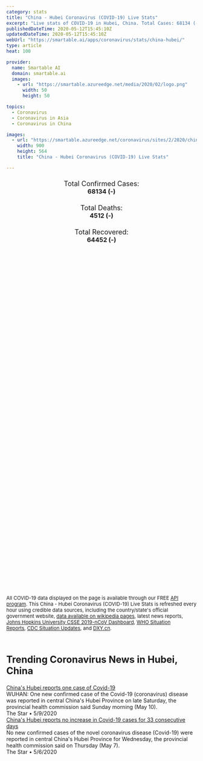 ```yaml
---
category: stats
title: "China - Hubei Coronavirus (COVID-19) Live Stats"
excerpt: "Live stats of COVID-19 in Hubei, China. Total Cases: 68134 (-), Deaths: 4512 (-), Recoveries: 64452(-)."
publishedDateTime: 2020-05-12T15:45:10Z
updatedDateTime: 2020-05-12T15:45:10Z
webUrl: "https://smartable.ai/apps/coronavirus/stats/china-hubei/"
type: article
heat: 100

provider:
  name: Smartable AI
  domain: smartable.ai
  images:
    - url: "https://smartable.azureedge.net/media/2020/02/logo.png"
      width: 50
      height: 50

topics:
  - Coronavirus
  - Coronavirus in Asia
  - Coronavirus in China

images:
  - url: "https://smartable.azureedge.net/coronavirus/sites/2/2020/china-hubei.jpg"
    width: 900
    height: 564
    title: "China - Hubei Coronavirus (COVID-19) Live Stats"

---
```

<div class="total-stats" style="text-align: center;">
    <h3>
	    <div style="font-size: 18px; font-weight: 400;">Total Confirmed Cases:</div>
	    68134 (-)
    </h3>
    <h3>
	    <div style="font-size: 18px; font-weight: 400;">Total Deaths:</div>
	    4512 (-)
    </h3>
    <h3>
	    <div style="font-size: 18px; font-weight: 400;">Total Recovered:</div>
	    64452 (-)
    </h3>
</div>

<script type="text/javascript" src="https://www.gstatic.com/charts/loader.js"></script>

<div id="time_series_chart" style="width: 100%; height: 400px;"></div>
<script type="text/javascript">
  google.charts.load('current', {'packages':['corechart']});
  google.charts.setOnLoadCallback(drawChart);
  function drawChart() {
    var data = google.visualization.arrayToDataTable([
      ['Date', 'Total Cases', 'Total Deaths', 'Total Recovered'],
      ['1/22/2020', 444, 17, 28],['1/23/2020', 444, 17, 28],['1/24/2020', 549, 24, 31],['1/25/2020', 761, 40, 32],['1/26/2020', 1058, 52, 42],['1/27/2020', 1423, 76, 45],['1/28/2020', 3554, 125, 80],['1/29/2020', 3554, 125, 88],['1/30/2020', 4903, 162, 90],['1/31/2020', 5806, 204, 141],['2/1/2020', 7153, 249, 168],['2/2/2020', 11177, 350, 295],['2/3/2020', 13522, 414, 386],['2/4/2020', 16678, 479, 522],['2/5/2020', 19665, 549, 633],['2/6/2020', 22112, 618, 817],['2/7/2020', 24953, 699, 1115],['2/8/2020', 27100, 780, 1439],['2/9/2020', 29631, 871, 1795],['2/10/2020', 31728, 974, 2222],['2/11/2020', 33366, 1068, 2639],['2/12/2020', 33366, 1068, 2686],['2/13/2020', 48206, 1310, 3459],['2/14/2020', 54406, 1457, 4774],['2/15/2020', 56249, 1596, 5623],['2/16/2020', 58182, 1696, 6639],['2/17/2020', 59989, 1789, 7862],['2/18/2020', 61682, 1921, 9128],['2/19/2020', 62031, 2029, 10337],['2/20/2020', 62442, 2144, 11788],['2/21/2020', 62662, 2144, 11881],['2/22/2020', 64084, 2346, 15299],['2/23/2020', 64084, 2346, 15343],['2/24/2020', 64287, 2495, 16748],['2/25/2020', 64786, 2563, 18971],['2/26/2020', 65187, 2615, 20969],['2/27/2020', 65596, 2641, 23383],['2/28/2020', 65914, 2682, 26403],['2/29/2020', 66337, 2727, 28993],['3/1/2020', 66907, 2761, 31536],['3/2/2020', 67103, 2803, 33934],['3/3/2020', 67217, 2835, 36208],['3/4/2020', 67332, 2871, 38557],['3/5/2020', 67466, 2902, 40592],['3/6/2020', 67592, 2931, 42033],['3/7/2020', 67666, 2959, 43500],['3/8/2020', 67707, 2986, 45235],['3/9/2020', 67743, 3008, 46488],['3/10/2020', 67760, 3024, 47743],['3/11/2020', 67773, 3046, 49134],['3/12/2020', 67781, 3056, 50318],['3/13/2020', 67790, 3075, 52943],['3/14/2020', 67794, 3085, 54278],['3/15/2020', 67798, 3099, 55094],['3/16/2020', 67799, 3111, 55987],['3/17/2020', 67800, 3122, 56886],['3/18/2020', 67800, 3130, 57678],['3/19/2020', 67800, 3132, 58381],['3/20/2020', 67800, 3139, 58943],['3/21/2020', 67800, 3144, 59432],['3/22/2020', 67800, 3153, 59879],['3/23/2020', 67800, 3153, 59882],['3/24/2020', 67801, 3160, 60324],['3/25/2020', 67801, 3169, 61201],['3/26/2020', 67801, 3169, 61201],['3/27/2020', 67801, 3177, 62098],['3/28/2020', 67801, 3182, 62565],['3/29/2020', 67801, 3186, 62882],['3/30/2020', 67801, 3187, 63153],['3/31/2020', 67801, 3187, 63153],['4/1/2020', 67802, 3193, 63326],['4/2/2020', 67802, 3193, 63326],['4/3/2020', 67802, 3193, 63326],['4/4/2020', 67802, 3193, 63326],['4/5/2020', 67802, 3193, 63326],['4/6/2020', 67802, 3193, 63326],['4/7/2020', 67802, 3193, 63326],['4/8/2020', 67802, 3193, 63326],['4/9/2020', 67802, 3193, 63326],['4/10/2020', 67803, 3219, 64264],['4/11/2020', 67803, 3219, 64281],['4/12/2020', 67803, 3219, 64281],['4/13/2020', 67803, 3221, 64363],['4/14/2020', 67803, 3222, 64402],['4/15/2020', 67803, 3222, 64435],['4/16/2020', 68128, 4512, 64452],['4/17/2020', 68128, 4512, 64452],['4/18/2020', 68128, 4512, 64452],['4/19/2020', 68128, 4512, 64452],['4/20/2020', 68128, 4512, 64452],['4/21/2020', 68128, 4512, 64452],['4/22/2020', 68128, 4512, 64452],['4/23/2020', 68128, 4512, 64452],['4/24/2020', 68128, 4512, 64452],['4/25/2020', 68128, 4512, 64452],['4/26/2020', 68128, 4512, 64452],['4/27/2020', 68128, 4512, 64452],['4/28/2020', 68128, 4512, 64452],['4/29/2020', 68128, 4512, 64452],['4/30/2020', 68128, 4512, 64452],['5/1/2020', 68128, 4512, 64452],['5/2/2020', 68128, 4512, 64452],['5/3/2020', 68128, 4512, 64452],['5/4/2020', 68128, 4512, 64452],['5/5/2020', 68128, 4512, 64452],['5/6/2020', 68128, 4512, 64452],['5/7/2020', 68128, 4512, 64452],['5/8/2020', 68128, 4512, 64452],['5/9/2020', 68129, 4512, 64452],['5/10/2020', 68134, 4512, 64452],['5/11/2020', 68134, 4512, 64452],['5/12/2020', 68134, 4512, 64452],
    ]);
    var options = {
      curveType: 'none',
      chartArea: {'width': '80%', 'height': '80%'},
      legend: { position: 'top' },
      lineWidth: 5,
      colors: ['#f60109', '#444444', '#81B71F']
    };
    var chart = new google.visualization.LineChart(document.getElementById('time_series_chart'));
    chart.draw(data, options);
  }
</script>

<div id="geo_chart" style="width: 100%; height: 500px;"></div>
<script type="text/javascript">
  google.charts.load('current', {
    'packages':['geochart'],
    'mapsApiKey': 'AIzaSyDk1HhVhLaveyKrUhhHZ5YwzIpEcbdal6U'
  });
  google.charts.setOnLoadCallback(drawRegionsMap);
  function drawRegionsMap() {
    var data = google.visualization.arrayToDataTable([
      ['Location', 'Total Cases', 'Total Deaths'],
      ["Hubei Sheng", 68134, 4512]
    ]);
    var options = {
      backgroundColor: {fill:'transparent',stroke:'#FFF' ,strokeWidth:0 }, 
      region: 'CN',
      resolution: 'provinces', 
      legend: 'none',
      colorAxis: {
          colors: ['#FFE2E2', '#f60109']
      }
    };
    var chart = new google.visualization.GeoChart(document.getElementById('geo_chart'));
    chart.draw(data, options);
  };
</script>



<span style="font-size: 13px">All COVID-19 data displayed on the page is available through our FREE <a href="https://developer.smartable.ai">API program</a>. This China - Hubei Coronavirus (COVID-19) Live Stats is refreshed every hour using credible data sources, including the country/state's official government website, <a href="https://en.wikipedia.org/wiki/2019%E2%80%9320_coronavirus_pandemic" target="_blank">data available on wikipedia pages</a>, latest news reports, <a href="https://systems.jhu.edu/research/public-health/ncov/" target="_blank">Johns Hopkins University CSSE 2019-nCoV Dashboard</a>, <a href="https://www.who.int/emergencies/diseases/novel-coronavirus-2019/situation-reports" target="_blank">WHO Situation Reports</a>, <a href="https://www.cdc.gov/coronavirus/2019-ncov/index.html" target="_blank">CDC Situation Updates</a>, and <a href="https://ncov.dxy.cn/ncovh5/view/pneumonia" target="_blank">DXY.cn</a>.</span>


<h2 id="news" class="center" style="margin-top: 60px; font-size: 25px;">Trending Coronavirus News in Hubei, China</h2>
<div class="row">
<div class="col-md-6 col-sm-12">
  <div class="content-card">
	<a href="https://www.thestar.com.my/news/regional/2020/05/10/china039s-hubei-reports-one-case-of-covid-19"><div class="card-image" style="background-image: url(https://apicms.thestar.com.my/uploads/images/2020/05/10/675838.jpg)"></div></a>
	<div class="content">
		<div class="card-title"><a href="https://www.thestar.com.my/news/regional/2020/05/10/china039s-hubei-reports-one-case-of-covid-19">China's Hubei reports one case of Covid-19</a></div>
		<div class="card-excerpt">WUHAN: One new confirmed case of the Covid-19 (coronavirus) disease was reported in central China's Hubei Province on late Saturday, the provincial health commission said Sunday morning (May 10).</div>
		<div class="card-meta">
			<span class="card-provider">The Star</span> • <span class="card-date">5/9/2020</span>
		</div>
	</div>
  </div>
</div>
<div class="col-md-6 col-sm-12">
  <div class="content-card">
	<a href="https://www.thestar.com.my/news/regional/2020/05/07/china039s-hubei-reports-no-increase-in-covid-19-cases-for-33-consecutive-days"><div class="card-image" style="background-image: url(https://apicms.thestar.com.my/uploads/images/2020/05/07/671920.jpg)"></div></a>
	<div class="content">
		<div class="card-title"><a href="https://www.thestar.com.my/news/regional/2020/05/07/china039s-hubei-reports-no-increase-in-covid-19-cases-for-33-consecutive-days">China's Hubei reports no increase in Covid-19 cases for 33 consecutive days</a></div>
		<div class="card-excerpt">No new confirmed cases of the novel coronavirus disease (Covid-19) were reported in central China's Hubei Province for Wednesday, the provincial health commission said on Thursday (May 7).</div>
		<div class="card-meta">
			<span class="card-provider">The Star</span> • <span class="card-date">5/6/2020</span>
		</div>
	</div>
  </div>
</div>

</div>


